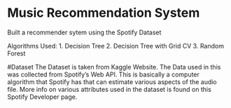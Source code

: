 # Music Recommendation System

Built a recommender sytem using the Spotify Dataset

Algorithms Used: 
      1. Decision Tree
      2. Decision Tree with Grid CV
      3. Random Forest

#Dataset
The Dataset is taken from Kaggle Website. The Data used in this was collected from Spotify’s Web API. This is basically a computer algorithm that Spotify has that can estimate various aspects of the audio file. More info on various attributes used in the dataset is found on this Spotify Developer page.
